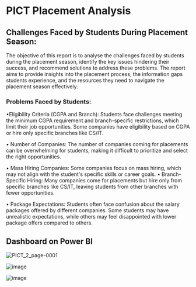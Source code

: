 
# PICT Placement Analysis



## Challenges Faced by Students During Placement Season:

The objective of this report is to analyse the challenges faced by students during the placement season, identify the key issues hindering their success, and recommend solutions to address these problems. The report aims to provide insights into the placement process, the information gaps students experience, and the resources they need to navigate the placement season effectively.

### Problems Faced by Students: 

•Eligibility Criteria (CGPA and Branch): Students face challenges meeting the minimum CGPA requirement and branch-specific restrictions, which limit their job opportunities. Some companies have eligibility based on CGPA or hire only specific branches like CS/IT.

•	Number of Companies: The number of companies coming for placements can be overwhelming for students, making it difficult to prioritize and select the right opportunities.

•	Mass Hiring Companies: Some companies focus on mass hiring, which may not align with the student's specific skills or career goals.
•	Branch-Specific Hiring: Many companies come for placements but hire only from specific branches like CS/IT, leaving students from other branches with fewer opportunities.

•	Package Expectations: Students often face confusion about the salary packages offered by different companies. Some students may have unrealistic expectations, while others may feel disappointed with lower package offers compared to others.


## Dashboard on Power BI
![PICT_2_page-0001](https://github.com/user-attachments/assets/8457aad7-6caf-4e7c-bb3e-3e7a00342ec8)

![image](https://github.com/user-attachments/assets/f8ac8839-e52e-4fe7-9193-f2a015a7b4ec)



![image](https://github.com/user-attachments/assets/f20ba35d-5c0b-4351-9561-654a1edc5bb2)











